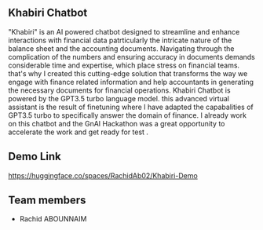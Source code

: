 ## Khabiri Chatbot

"Khabiri" is an AI powered chatbot designed to streamline and enhance interactions with financial data patrticularly the intricate nature of the balance sheet and the accounting documents. Navigating through the complication of the numbers and ensuring accuracy in documents demands considerable time and expertise, which place stress on financial teams. that's why I created this cutting-edge solution that transforms the way we engage with finance related information and help accountants in generating the necessary documents for financial operations.
Khabiri Chatbot is powered by the GPT3.5 turbo language model. this advanced virtual assistant is the result of finetuning where I have adapted the capabalities of GPT3.5 turbo to specifically answer the domain of finance.
I already work on this chatbot and the GnAI Hackathon was a great opportunity to accelerate the work and get ready for test .

## Demo Link 

https://huggingface.co/spaces/RachidAb02/Khabiri-Demo

## Team members

- Rachid ABOUNNAIM


